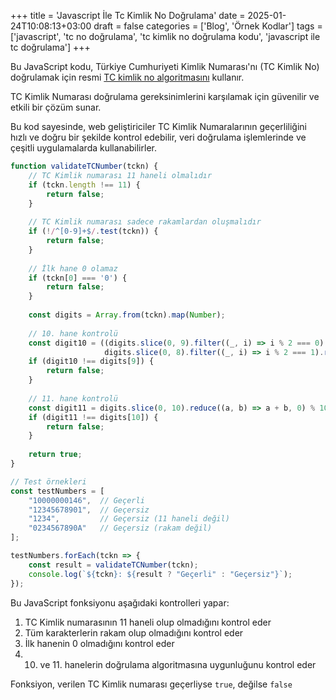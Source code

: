 +++
title = 'Javascript İle Tc Kimlik No Doğrulama'
date = 2025-01-24T10:08:13+03:00
draft = false
categories = ['Blog', 'Örnek Kodlar']
tags = ['javascript', 'tc no doğrulama', 'tc kimlik no doğrulama kodu', 'javascript ile tc doğrulama']
+++

Bu JavaScript kodu, Türkiye Cumhuriyeti Kimlik Numarası'nı (TC Kimlik No) doğrulamak için resmi [TC kimlik no algoritmasını](https://tc-no.com/tc-kimlik-numarasi-algoritmasi/) kullanır.

TC Kimlik Numarası doğrulama gereksinimlerini karşılamak için güvenilir ve etkili bir çözüm sunar.

Bu kod sayesinde, web geliştiriciler TC Kimlik Numaralarının geçerliliğini hızlı ve doğru bir şekilde kontrol edebilir, veri doğrulama işlemlerinde ve çeşitli uygulamalarda kullanabilirler.

```javascript {linenos=true}
function validateTCNumber(tckn) {
    // TC Kimlik numarası 11 haneli olmalıdır
    if (tckn.length !== 11) {
        return false;
    }
    
    // TC Kimlik numarası sadece rakamlardan oluşmalıdır
    if (!/^[0-9]+$/.test(tckn)) {
        return false;
    }
    
    // İlk hane 0 olamaz
    if (tckn[0] === '0') {
        return false;
    }
    
    const digits = Array.from(tckn).map(Number);
    
    // 10. hane kontrolü
    const digit10 = ((digits.slice(0, 9).filter((_, i) => i % 2 === 0).reduce((a, b) => a + b, 0) * 7) - 
                     digits.slice(0, 8).filter((_, i) => i % 2 === 1).reduce((a, b) => a + b, 0)) % 10;
    if (digit10 !== digits[9]) {
        return false;
    }
    
    // 11. hane kontrolü
    const digit11 = digits.slice(0, 10).reduce((a, b) => a + b, 0) % 10;
    if (digit11 !== digits[10]) {
        return false;
    }
    
    return true;
}

// Test örnekleri
const testNumbers = [
    "10000000146",  // Geçerli
    "12345678901",  // Geçersiz
    "1234",         // Geçersiz (11 haneli değil)
    "0234567890A"   // Geçersiz (rakam değil)
];

testNumbers.forEach(tckn => {
    const result = validateTCNumber(tckn);
    console.log(`${tckn}: ${result ? "Geçerli" : "Geçersiz"}`);
});
```

Bu JavaScript fonksiyonu aşağıdaki kontrolleri yapar:

1. TC Kimlik numarasının 11 haneli olup olmadığını kontrol eder
2. Tüm karakterlerin rakam olup olmadığını kontrol eder
3. İlk hanenin 0 olmadığını kontrol eder
4. 10. ve 11. hanelerin doğrulama algoritmasına uygunluğunu kontrol eder

Fonksiyon, verilen TC Kimlik numarası geçerliyse `true`, değilse `false`